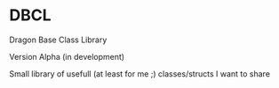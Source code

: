 DBCL
====

Dragon Base Class Library 

Version Alpha (in development)

Small library of usefull (at least for me ;) classes/structs I want to share 
